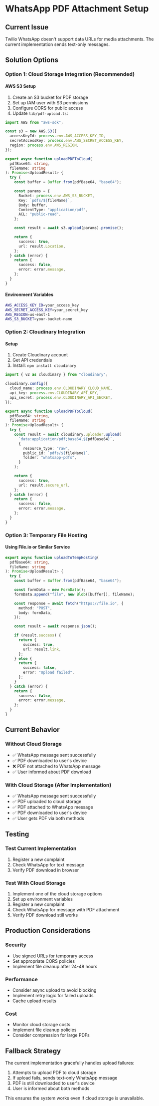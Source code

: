 # WhatsApp PDF Attachment Setup

## Current Issue

Twilio WhatsApp doesn't support data URLs for media attachments. The current implementation sends text-only messages.

## Solution Options

### Option 1: Cloud Storage Integration (Recommended)

#### AWS S3 Setup

1. Create an S3 bucket for PDF storage
2. Set up IAM user with S3 permissions
3. Configure CORS for public access
4. Update `lib/pdf-upload.ts`:

```typescript
import AWS from "aws-sdk";

const s3 = new AWS.S3({
  accessKeyId: process.env.AWS_ACCESS_KEY_ID,
  secretAccessKey: process.env.AWS_SECRET_ACCESS_KEY,
  region: process.env.AWS_REGION,
});

export async function uploadPDFToCloud(
  pdfBase64: string,
  fileName: string
): Promise<UploadResult> {
  try {
    const buffer = Buffer.from(pdfBase64, "base64");

    const params = {
      Bucket: process.env.AWS_S3_BUCKET,
      Key: `pdfs/${fileName}`,
      Body: buffer,
      ContentType: "application/pdf",
      ACL: "public-read",
    };

    const result = await s3.upload(params).promise();

    return {
      success: true,
      url: result.Location,
    };
  } catch (error) {
    return {
      success: false,
      error: error.message,
    };
  }
}
```

#### Environment Variables

```bash
AWS_ACCESS_KEY_ID=your_access_key
AWS_SECRET_ACCESS_KEY=your_secret_key
AWS_REGION=us-east-1
AWS_S3_BUCKET=your-bucket-name
```

### Option 2: Cloudinary Integration

#### Setup

1. Create Cloudinary account
2. Get API credentials
3. Install: `npm install cloudinary`

```typescript
import { v2 as cloudinary } from "cloudinary";

cloudinary.config({
  cloud_name: process.env.CLOUDINARY_CLOUD_NAME,
  api_key: process.env.CLOUDINARY_API_KEY,
  api_secret: process.env.CLOUDINARY_API_SECRET,
});

export async function uploadPDFToCloud(
  pdfBase64: string,
  fileName: string
): Promise<UploadResult> {
  try {
    const result = await cloudinary.uploader.upload(
      `data:application/pdf;base64,${pdfBase64}`,
      {
        resource_type: "raw",
        public_id: `pdfs/${fileName}`,
        folder: "whatsapp-pdfs",
      }
    );

    return {
      success: true,
      url: result.secure_url,
    };
  } catch (error) {
    return {
      success: false,
      error: error.message,
    };
  }
}
```

### Option 3: Temporary File Hosting

#### Using File.io or Similar Service

```typescript
export async function uploadToTempHosting(
  pdfBase64: string,
  fileName: string
): Promise<UploadResult> {
  try {
    const buffer = Buffer.from(pdfBase64, "base64");

    const formData = new FormData();
    formData.append("file", new Blob([buffer]), fileName);

    const response = await fetch("https://file.io", {
      method: "POST",
      body: formData,
    });

    const result = await response.json();

    if (result.success) {
      return {
        success: true,
        url: result.link,
      };
    } else {
      return {
        success: false,
        error: "Upload failed",
      };
    }
  } catch (error) {
    return {
      success: false,
      error: error.message,
    };
  }
}
```

## Current Behavior

### Without Cloud Storage

- ✅ WhatsApp message sent successfully
- ✅ PDF downloaded to user's device
- ❌ PDF not attached to WhatsApp message
- ✅ User informed about PDF download

### With Cloud Storage (After Implementation)

- ✅ WhatsApp message sent successfully
- ✅ PDF uploaded to cloud storage
- ✅ PDF attached to WhatsApp message
- ✅ PDF downloaded to user's device
- ✅ User gets PDF via both methods

## Testing

### Test Current Implementation

1. Register a new complaint
2. Check WhatsApp for text message
3. Verify PDF download in browser

### Test With Cloud Storage

1. Implement one of the cloud storage options
2. Set up environment variables
3. Register a new complaint
4. Check WhatsApp for message with PDF attachment
5. Verify PDF download still works

## Production Considerations

### Security

- Use signed URLs for temporary access
- Set appropriate CORS policies
- Implement file cleanup after 24-48 hours

### Performance

- Consider async upload to avoid blocking
- Implement retry logic for failed uploads
- Cache upload results

### Cost

- Monitor cloud storage costs
- Implement file cleanup policies
- Consider compression for large PDFs

## Fallback Strategy

The current implementation gracefully handles upload failures:

1. Attempts to upload PDF to cloud storage
2. If upload fails, sends text-only WhatsApp message
3. PDF is still downloaded to user's device
4. User is informed about both methods

This ensures the system works even if cloud storage is unavailable.
